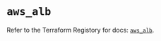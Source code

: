 # `aws_alb`

Refer to the Terraform Registory for docs: [`aws_alb`](https://registry.terraform.io/providers/hashicorp/aws/5.20.1/docs/resources/alb).
